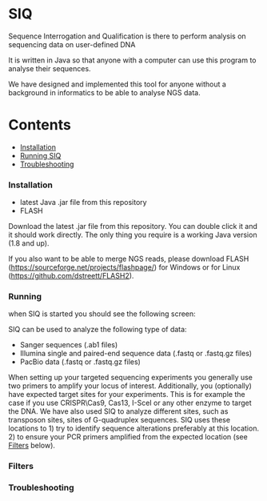 # SIQ
Sequence Interrogation and Qualification is there to perform analysis on sequencing data on user-defined DNA

It is written in Java so that anyone with a computer can use this program to analyse their sequences.

We have designed and implemented this tool for anyone without a background in informatics to be able to analyse NGS data.

Contents
========

 * [Installation](#installation)
 * [Running SIQ](#running)
 * [Troubleshooting](#troubleshooting)

### Installation

* latest Java .jar file from this repository
* FLASH

Download the latest .jar file from this repository. You can double click it and it should work directly. The only thing you require is a working Java version (1.8 and up). 

If you also want to be able to merge NGS reads, please download FLASH (https://sourceforge.net/projects/flashpage/) for Windows or for Linux (https://github.com/dstreett/FLASH2).

### Running

when SIQ is started you should see the following screen:


SIQ can be used to analyze the following type of data:

* Sanger sequences (.ab1 files)
* Illumina single and paired-end sequence data (.fastq or .fastq.gz files)
* PacBio data (.fastq or .fastq.gz files)

When setting up your targeted sequencing experiments you generally use two primers to amplify your locus of interest. Additionally, you (optionally) have expected target sites for your experiments. This is for example the case if you use CRISPR\Cas9, Cas13, I-SceI or any other enzyme to target the DNA. We have also used SIQ to analyze different sites, such as transposon sites, sites of G-quadruplex sequences. SIQ uses these locations to 1) try to identify sequence alterations preferably at this location. 2) to ensure your PCR primers amplified from the expected location (see [Filters](#filters) below).

### Filters

### Troubleshooting








